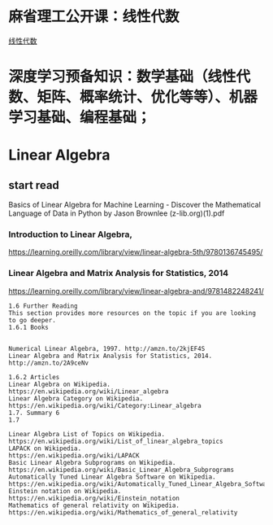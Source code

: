 # 麻省理工公开课：线性代数
[线性代数](https://search.bilibili.com/all?keyword=%E9%BA%BB%E7%9C%81%E7%90%86%E5%B7%A5%E5%85%AC%E5%BC%80%E8%AF%BE%EF%BC%9A%E7%BA%BF%E6%80%A7%E4%BB%A3%E6%95%B0&from_source=nav_search_new)

# 深度学习预备知识：数学基础（线性代数、矩阵、概率统计、优化等等）、机器学习基础、编程基础；


# Linear Algebra
## start read
Basics of Linear Algebra for Machine Learning - Discover the Mathematical Language of Data in Python by Jason Brownlee (z-lib.org)(1).pdf

### Introduction to Linear Algebra, 
https://learning.oreilly.com/library/view/linear-algebra-5th/9780136745495/

### Linear Algebra and Matrix Analysis for Statistics, 2014
https://learning.oreilly.com/library/view/linear-algebra-and/9781482248241/

```rub
1.6 Further Reading
This section provides more resources on the topic if you are looking to go deeper.
1.6.1 Books


Numerical Linear Algebra, 1997. http://amzn.to/2kjEF4S
Linear Algebra and Matrix Analysis for Statistics, 2014. http://amzn.to/2A9ceNv

1.6.2 Articles
Linear Algebra on Wikipedia.
https://en.wikipedia.org/wiki/Linear_algebra
Linear Algebra Category on Wikipedia.
https://en.wikipedia.org/wiki/Category:Linear_algebra
1.7. Summary 6
1.7

Linear Algebra List of Topics on Wikipedia.
https://en.wikipedia.org/wiki/List_of_linear_algebra_topics
LAPACK on Wikipedia.
https://en.wikipedia.org/wiki/LAPACK
Basic Linear Algebra Subprograms on Wikipedia.
https://en.wikipedia.org/wiki/Basic_Linear_Algebra_Subprograms
Automatically Tuned Linear Algebra Software on Wikipedia.
https://en.wikipedia.org/wiki/Automatically_Tuned_Linear_Algebra_Software
Einstein notation on Wikipedia.
https://en.wikipedia.org/wiki/Einstein_notation
Mathematics of general relativity on Wikipedia.
https://en.wikipedia.org/wiki/Mathematics_of_general_relativity
```
